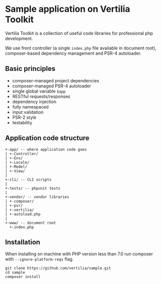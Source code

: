 # Sample application on Vertilia Toolkit

Vertilia Toolkit is a collection of useful code libraries for professional php development.

We use front controller (a single `index.php` file available in document root), composer-based dependency management and PSR-4 autoloader.

## Basic principles

+ composer-managed project dependencies
+ composer-managed PSR-4 autoloader
+ single global variable `$app`
+ RESTful requests/responses
+ dependency injection
+ fully namespaced
+ input validation
+ PSR-2 style
+ testability

## Application code structure

```
+-app/ -- where application code goes
| +-Controller/
| +-Env/
| +-Locale/
| +-Model/
| +-View/
|
+-cli/ -- CLI scripts
|
+-tests/ -- phpunit tests
|
+-vendor/ -- vendor libraries
| +-composer/
| +-psr/
| +-vertilia/
| +-autoload.php
|
+-www/ -- document root
  +-index.php
```

## Installation

When installing on machine with PHP version less than 7.0 run composer with `--ignore-platform-reqs` flag.

```
git clone https://github.com/vertilia/sample.git
cd sample
composer install
```

